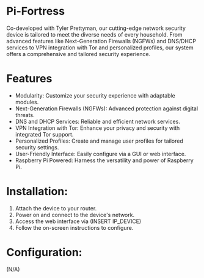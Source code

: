 # Pi-Fortress
Co-developed with Tyler Prettyman, our cutting-edge network security device is tailored to meet the diverse needs of every household. From advanced features like Next-Generation Firewalls (NGFWs) and DNS/DHCP services to VPN integration with Tor and personalized profiles, our system offers a comprehensive and tailored security experience.

# Features
* Modularity: Customize your security experience with adaptable modules.
* Next-Generation Firewalls (NGFWs): Advanced protection against digital threats.
* DNS and DHCP Services: Reliable and efficient network services.
* VPN Integration with Tor: Enhance your privacy and security with integrated Tor support.
* Personalized Profiles: Create and manage user profiles for tailored security settings.
* User-Friendly Interface: Easily configure via a GUI or web interface.
* Raspberry Pi Powered: Harness the versatility and power of Raspberry Pi.

# Installation:
1. Attach the device to your router.
2. Power on and connect to the device's network.
3. Access the web interface via (INSERT IP_DEVICE)
4. Follow the on-screen instructions to configure.

# Configuration:
(N/A)

